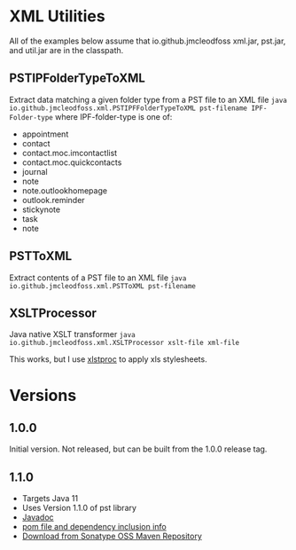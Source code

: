 # XML Utilities
All of the examples below assume that io.github.jmcleodfoss xml.jar, pst.jar, and util.jar are in the classpath.

## PSTIPFolderTypeToXML
Extract data matching a given folder type from a PST file to an XML file
`java io.github.jmcleodfoss.xml.PSTIPFFolderTypeToXML pst-filename IPF-Folder-type`
where IPF-folder-type is one of:
* appointment
* contact
* contact.moc.imcontactlist
* contact.moc.quickcontacts
* journal
* note
* note.outlookhomepage
* outlook.reminder
* stickynote
* task
* note

## PSTToXML
Extract contents of a PST file to an XML file
`java io.github.jmcleodfoss.xml.PSTToXML pst-filename`

## XSLTProcessor
Java native XSLT transformer
`java io.github.jmcleodfoss.xml.XSLTProcessor xslt-file xml-file`

This works, but I use [xlstproc](http://xmlsoft.org/XSLT/xsltproc.html) to apply xls stylesheets.

# Versions
## 1.0.0
Initial version. Not released, but can be built from the 1.0.0 release tag.

## 1.1.0
* Targets Java 11
* Uses Version 1.1.0 of pst library
* [Javadoc](https://javadoc.io/doc/io.github.jmcleodfoss/xml/1.1.0/index.html)
* [pom file and dependency inclusion info](https://search.maven.org/artifact/io.github.jmcleodfoss/xml/1.1.0/pom)
* [Download from Sonatype OSS Maven Repository](https://repo1.maven.org/maven2/io/github/jmcleodfoss/xml/1.1.0/)
